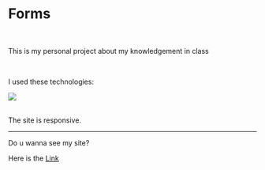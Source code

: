 <h1>Forms</h1><br>
<p>This is my personal project about my knowledgement in class</p><br>

<p>I used these technologies:</p>

<div>
    <img src="https://skillicons.dev/icons?i=html,css">
</div><br>

<p>The site is responsive.</p>
<hr>
<p>Do u wanna see my site?</p>
<p>Here is the <a href="https://rhoanbarioni.github.io/exercicio_forms/" target="_blank">Link</a></p>
